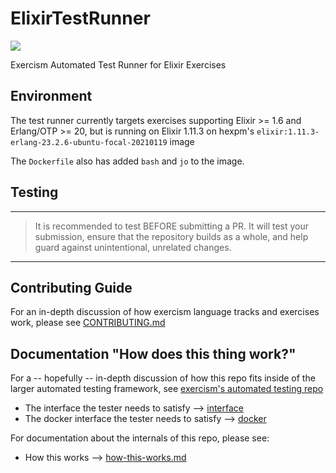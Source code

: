 # ElixirTestRunner

![](https://github.com/exercism/elixir-test-runner/workflows/Elixir%20CI/badge.svg)

Exercism Automated Test Runner for Elixir Exercises

## Environment

The test runner currently targets exercises supporting Elixir >= 1.6 and Erlang/OTP >= 20, but is running on Elixir 1.11.3 on hexpm's `elixir:1.11.3-erlang-23.2.6-ubuntu-focal-20210119` image

The `Dockerfile` also has added `bash` and `jo` to the image.

## Testing

---

> It is recommended to test BEFORE submitting a PR. It will test your submission, ensure
> that the repository builds as a whole, and help guard against unintentional, unrelated changes.

---

## Contributing Guide

For an in-depth discussion of how exercism language tracks and exercises work, please see [CONTRIBUTING.md](https://github.com/exercism/elixir-test-runner/blob/master/CONTRIBUTING.md)

## Documentation "How does this thing work?"

For a -- hopefully -- in-depth discussion of how this repo fits inside of the larger automated testing framework, see [exercism's automated testing repo](https://github.com/exercism/automated-tests)

- The interface the tester needs to satisfy --> [interface](https://exercism.org/docs/building/tooling/test-runners/interface)
- The docker interface the tester needs to satisfy --> [docker](https://exercism.org/docs/building/tooling/test-runners/docker)

For documentation about the internals of this repo, please see:

- How this works --> [how-this-works.md](https://github.com/exercism/elixir-test-runner/blob/master/how-this-works.md)
